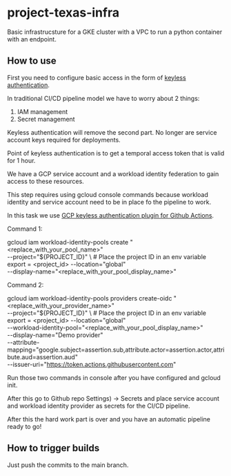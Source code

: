 # project-texas-infra #
Basic infrastrucsture for a GKE cluster with a VPC to run a python container with an endpoint.


## How to use ##
First you need to configure basic access in the form of [keyless authentication](https://cloud.google.com/blog/products/identity-security/enable-keyless-access-to-gcp-with-workload-identity-federation).

In traditional CI/CD pipeline model we have to worry about 2 things:

1. IAM management
2. Secret management 

Keyless authentication will remove the second part. No longer are service account keys required for deployments.

Point of keyless authentication is to get a temporal access token that is valid for 1 hour. 

We have a GCP service account and a workload identity federation to gain access to these resources.

This step requires using gcloud console commands because workload identity and service account need to be in place fo the pipeline to work.

In this task we use [GCP keyless authentication plugin for Github Actions](https://cloud.google.com/blog/products/identity-security/enabling-keyless-authentication-from-github-actions).

Command 1:

gcloud iam workload-identity-pools create "<replace_with_your_pool_name>" \
  --project="${PROJECT_ID}" \ # Place the project ID in an env variable export = <project_id>
  --location="global" \
  --display-name="<replace_with_your_pool_display_name>"

Command 2:

gcloud iam workload-identity-pools providers create-oidc "<replace_with_your_provider_name>" \
  --project="${PROJECT_ID}" \ # Place the project ID in an env variable export = <project_id>
  --location="global" \
  --workload-identity-pool="<replace_with_your_pool_display_name>" \
  --display-name="Demo provider" \
  --attribute-mapping="google.subject=assertion.sub,attribute.actor=assertion.actor,attribute.aud=assertion.aud" \
  --issuer-uri="https://token.actions.githubusercontent.com"


Run those two commands in console after you have configured and gcloud init.

After this go to Github repo Settings) -> Secrets and place service account and workload identity provider as secrets for the CI/CD pipeline.

After this the hard work part is over and you have an automatic pipeline ready to go!


## How to trigger builds ##

Just push the commits to the main branch. 

